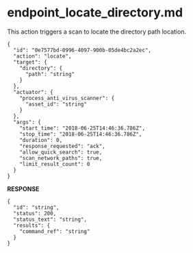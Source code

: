 
# endpoint_locate_directory.md

This action triggers a scan to locate the directory path location.

```
{
  "id": "0e7577bd-0996-4097-900b-05de4bc2a2ec",
  "action": "locate",
  "target": {
    "directory": {
      "path": "string"
    }
  },
  "actuator": {
    "process_anti_virus_scanner": {
      "asset_id": "string"
    }
  },
  "args": {
    "start_time": "2018-06-25T14:46:36.786Z",
    "stop_time": "2018-06-25T14:46:36.786Z",
    "duration": 0,
    "response_requested": "ack",
    "allow_quick_search": true,
    "scan_network_paths": true,
    "limit_result_count": 0
  }
}
```

**RESPONSE**

```
{
  "id": "string",
  "status": 200,
  "status_text": "string",
  "results": {
    "command_ref": "string"
  }
}
```